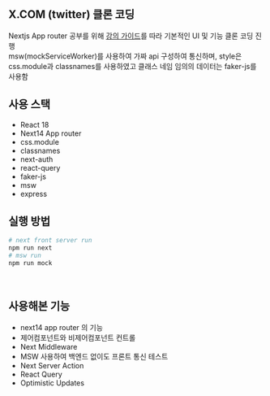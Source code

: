 ## X.COM (twitter) 클론 코딩

Nextjs App router 공부를 위해 [강의 가이드](https://www.inflearn.com/course/next-react-query-sns%EC%84%9C%EB%B9%84%EC%8A%A4/dashboard)를 따라 기본적인 UI 및 기능 클론 코딩 진행<br>
msw(mockServiceWorker)를 사용하여 가짜 api 구성하여 통신하며, style은 css.module과 classnames를 사용하였고 클래스 네임 임의의 데이터는 faker-js를 사용함<br>

## 사용 스택

- React 18
- Next14 App router
- css.module
- classnames
- next-auth
- react-query
- faker-js
- msw
- express
  <br>

## 실행 방법

```bash
# next front server run
npm run next
# msw run
npm run mock
```

<br>

## 사용해본 기능

- next14 app router 의 기능
- 제어컴포넌트와 비제어컴포넌트 컨트롤
- Next Middleware
- MSW 사용하여 백엔드 없이도 프론트 통신 테스트
- Next Server Action
- React Query
- Optimistic Updates
